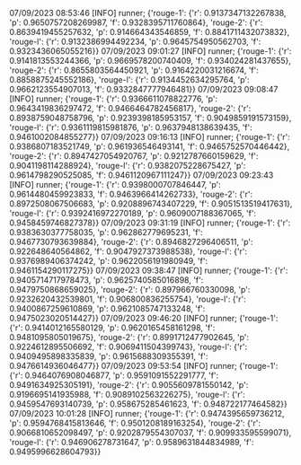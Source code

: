 07/09/2023 08:53:46  [INFO] runner; {'rouge-1': {'r': 0.9137347132267838, 'p': 0.9650757208269987, 'f': 0.9328395711760864}, 'rouge-2': {'r': 0.8639419455257632, 'p': 0.914664343546859, 'f': 0.8841711432073832}, 'rouge-l': {'r': 0.9132386994492234, 'p': 0.9645754950562703, 'f': 0.9323436065055216}}
07/09/2023 09:01:27  [INFO] runner; {'rouge-1': {'r': 0.9141813553244366, 'p': 0.9669578200740409, 'f': 0.934024281437655}, 'rouge-2': {'r': 0.8655803564450921, 'p': 0.9164220031216674, 'f': 0.8858875245552186}, 'rouge-l': {'r': 0.9134452634295764, 'p': 0.9662123554907013, 'f': 0.9332847777946481}}
07/09/2023 09:08:47  [INFO] runner; {'rouge-1': {'r': 0.9366611078822776, 'p': 0.9643419836297472, 'f': 0.9466464782456817}, 'rouge-2': {'r': 0.8938759048758796, 'p': 0.9239398185953157, 'f': 0.9049859191573159}, 'rouge-l': {'r': 0.9361119815981876, 'p': 0.9637948138639435, 'f': 0.9461002084855277}}
07/09/2023 09:16:13  [INFO] runner; {'rouge-1': {'r': 0.9386807183521749, 'p': 0.961936546493141, 'f': 0.9465752570446442}, 'rouge-2': {'r': 0.8947427054920767, 'p': 0.9212787660159629, 'f': 0.9041198114288924}, 'rouge-l': {'r': 0.9382075228675427, 'p': 0.9614798290525085, 'f': 0.9461120967111247}}
07/09/2023 09:23:43  [INFO] runner; {'rouge-1': {'r': 0.9398000707846447, 'p': 0.9614480459923833, 'f': 0.9463966414262733}, 'rouge-2': {'r': 0.8972508067506683, 'p': 0.9208896743407229, 'f': 0.9051513519417631}, 'rouge-l': {'r': 0.9392416972270189, 'p': 0.9609007188367065, 'f': 0.9458459746827378}}
07/09/2023 09:31:19  [INFO] runner; {'rouge-1': {'r': 0.9383630377758035, 'p': 0.962862779695231, 'f': 0.9467730793639884}, 'rouge-2': {'r': 0.8946827296406511, 'p': 0.922648640564862, 'f': 0.9047927373988538}, 'rouge-l': {'r': 0.9376989406374242, 'p': 0.9622056191980949, 'f': 0.9461154290117275}}
07/09/2023 09:38:47  [INFO] runner; {'rouge-1': {'r': 0.9405714717978473, 'p': 0.9625740585016898, 'f': 0.9479750868659025}, 'rouge-2': {'r': 0.897966760330098, 'p': 0.9232620432539801, 'f': 0.906800836255754}, 'rouge-l': {'r': 0.9400867259610869, 'p': 0.9621085747133248, 'f': 0.9475023020514427}}
07/09/2023 09:46:20  [INFO] runner; {'rouge-1': {'r': 0.9414012165580129, 'p': 0.9620165458161298, 'f': 0.9481095805019675}, 'rouge-2': {'r': 0.8991712477902645, 'p': 0.9224612895506692, 'f': 0.9069411504399743}, 'rouge-l': {'r': 0.9409495898335839, 'p': 0.9615688309355391, 'f': 0.9476614936046477}}
07/09/2023 09:53:54  [INFO] runner; {'rouge-1': {'r': 0.9464076908046877, 'p': 0.9591091552291777, 'f': 0.9491634925305191}, 'rouge-2': {'r': 0.9055609781550142, 'p': 0.9196695141935988, 'f': 0.9089102563226275}, 'rouge-l': {'r': 0.9459547693140739, 'p': 0.958675285461623, 'f': 0.948722177464582}}
07/09/2023 10:01:28  [INFO] runner; {'rouge-1': {'r': 0.9474395659736212, 'p': 0.9594768415813646, 'f': 0.9501208189163254}, 'rouge-2': {'r': 0.9066810652098497, 'p': 0.9202879554307037, 'f': 0.909933595599071}, 'rouge-l': {'r': 0.946906278731647, 'p': 0.9589631844834989, 'f': 0.9495996628604793}}